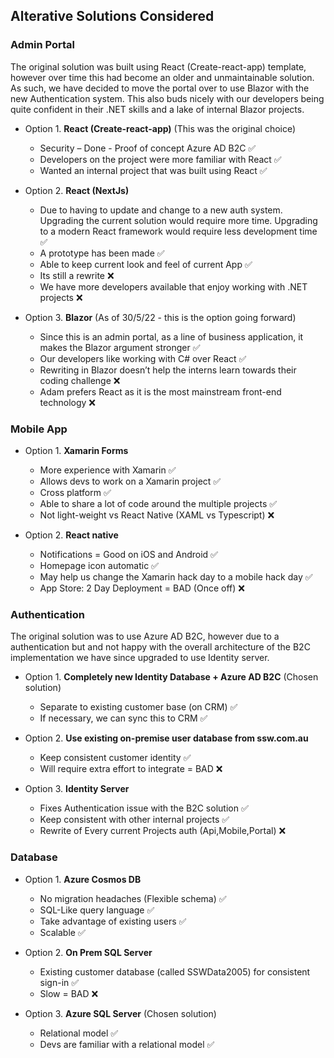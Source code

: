 ## Alterative Solutions Considered

### Admin Portal

The original solution was built using React (Create-react-app) template, however over time this had become an older and unmaintainable solution. As such, we have decided to move the portal over to use Blazor with the new Authentication system. This also buds nicely with our developers being quite confident in their .NET skills and a lake of internal Blazor projects.

- Option 1. **React (Create-react-app)** (This was the original choice)

  - Security – Done - Proof of concept Azure AD B2C ✅
  - Developers on the project were more familiar with React ✅
  - Wanted an internal project that was built using React ✅

- Option 2. **React (NextJs)**

  - Due to having to update and change to a new auth system. Upgrading the current solution would require more time. Upgrading to a modern React framework would require less development time ✅
  - A prototype has been made ✅
  - Able to keep current look and feel of current App ✅
  - Its still a rewrite ❌
  - We have more developers available that enjoy working with .NET projects ❌

- Option 3. **Blazor** (As of 30/5/22 - this is the option going forward)
  - Since this is an admin portal, as a line of business application, it makes the Blazor argument stronger ✅
  - Our developers like working with C# over React ✅
  - Rewriting in Blazor doesn’t help the interns learn towards their coding challenge ❌
  - Adam prefers React as it is the most mainstream front-end technology ❌

### Mobile App

- Option 1. **Xamarin Forms**

  - More experience with Xamarin ✅
  - Allows devs to work on a Xamarin project ✅
  - Cross platform ✅
  - Able to share a lot of code around the multiple projects ✅
  - Not light-weight vs React Native (XAML vs Typescript) ❌

- Option 2. **React native**
  - Notifications = Good on iOS and Android ✅
  - Homepage icon automatic ✅
  - May help us change the Xamarin hack day to a mobile hack day ✅
  - App Store: 2 Day Deployment = BAD (Once off) ❌

### Authentication

The original solution was to use Azure AD B2C, however due to a authentication but and not happy with the overall architecture of the B2C implementation we have since upgraded to use Identity server.

- Option 1. **Completely new Identity Database + Azure AD B2C** (Chosen solution)

  - Separate to existing customer base (on CRM) ✅
  - If necessary, we can sync this to CRM ✅

- Option 2. **Use existing on-premise user database from ssw.com.au**

  - Keep consistent customer identity ✅
  - Will require extra effort to integrate = BAD ❌

- Option 3. **Identity Server**
  - Fixes Authentication issue with the B2C solution ✅
  - Keep consistent with other internal projects ✅
  - Rewrite of Every current Projects auth (Api,Mobile,Portal) ❌

### Database

- Option 1. **Azure Cosmos DB**

  - No migration headaches (Flexible schema) ✅
  - SQL-Like query language ✅
  - Take advantage of existing users ✅
  - Scalable ✅

- Option 2. **On Prem SQL Server**

  - Existing customer database (called SSWData2005) for consistent sign-in ✅
  - Slow = BAD ❌

- Option 3. **Azure SQL Server** (Chosen solution)

  - Relational model ✅
  - Devs are familiar with a relational model ✅
